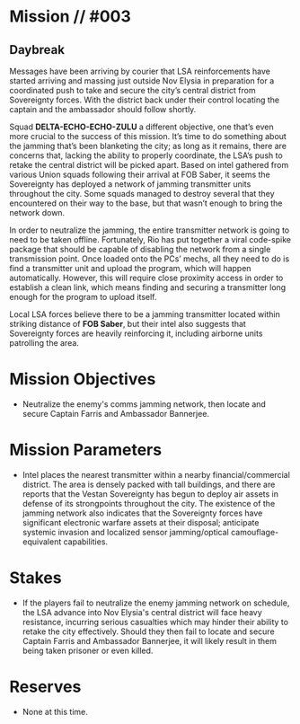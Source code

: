 # Mission // #003
## Daybreak

Messages have been arriving by courier that LSA reinforcements have started arriving and massing just outside Nov Elysia in preparation for a coordinated push to take and secure the city’s central district from Sovereignty forces. With the district back under their control locating the captain and the ambassador should follow shortly.

Squad **DELTA-ECHO-ECHO-ZULU** a different objective, one that’s even more crucial to the success of this mission. It’s time to do something about the jamming that’s been blanketing the city; as long as it remains, there are concerns that, lacking the ability to properly coordinate, the LSA’s push to retake the central district will be picked apart. Based on intel gathered from various Union squads following their arrival at FOB Saber, it seems the Sovereignty has deployed a network of jamming transmitter units throughout the city. Some squads managed to destroy several that they encountered on their way to the base, but that wasn’t enough to bring the network down.

In order to neutralize the jamming, the entire transmitter network is going to need to be taken offline. Fortunately, Rio has put together a viral code-spike package that should be capable of disabling the network from a single transmission point. Once loaded onto the PCs’ mechs, all they need to do is find a transmitter unit and upload the program, which will happen automatically. However, this will require close proximity access in order to establish a clean link, which means finding and securing a transmitter long enough for the program to upload itself.

Local LSA forces believe there to be a jamming transmitter located within striking distance of **FOB Saber**, but their intel also suggests that Sovereignty forces are heavily reinforcing it, including airborne units patrolling the area. 



# Mission Objectives 
- Neutralize the enemy's comms jamming network, then locate and secure Captain Farris and Ambassador Bannerjee.

# Mission Parameters
- Intel places the nearest transmitter within a nearby financial/commercial district. The area is densely packed with tall buildings, and there are reports that the Vestan Sovereignty has begun to deploy air assets in defense of its strongpoints throughout the city. The existence of the jamming network also indicates that the Sovereignty forces have significant electronic warfare assets at their disposal; anticipate systemic invasion and localized sensor jamming/optical camouflage-equivalent capabilities. 

# Stakes
- If the players fail to neutralize the enemy jamming network on schedule, the LSA advance into Nov Elysia's central district will face heavy resistance, incurring serious casualties which may hinder their ability to retake the city effectively. Should they then fail to locate and secure Captain Farris and Ambassador Bannerjee, it will likely result in them being taken prisoner or even killed.

# Reserves
- None at this time.